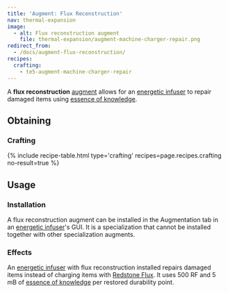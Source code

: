 ```yaml
---
title: 'Augment: Flux Reconstruction'
nav: thermal-expansion
image:
  - alt: Flux reconstruction augment
    file: thermal-expansion/augment-machine-charger-repair.png
redirect_from:
  - /docs/augment-flux-reconstruction/
recipes:
  crafting:
    - te5-augment-machine-charger-repair
---
```


A **flux reconstruction** [augment](/docs/thermal-expansion/augments/) allows for an [energetic
infuser](/docs/thermal-expansion/energetic-infuser/) to repair damaged items using [essence of
knowledge](/docs/thermal-foundation-2/essence-of-knowledge/).


Obtaining
---------

### Crafting
{% include recipe-table.html type='crafting' recipes=page.recipes.crafting no-result=true %}


Usage
-----

### Installation
A flux reconstruction augment can be installed in the Augmentation tab in an
[energetic infuser](/docs/thermal-expansion/energetic-infuser/)'s GUI. It is a specialization that
cannot be installed together with other specialization augments.

### Effects
An [energetic infuser](/docs/thermal-expansion/energetic-infuser/) with flux reconstruction
installed repairs damaged items instead of charging items with [Redstone
Flux](/docs/redstone-flux/). It uses 500 RF and 5 mB of [essence of
knowledge](/docs/thermal-foundation-2/essence-of-knowledge/) per restored durability point.
